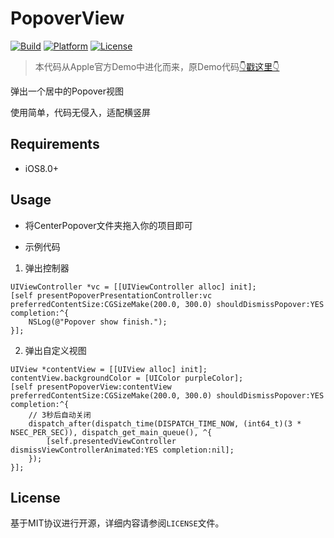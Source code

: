 # PopoverView

[![Build](https://img.shields.io/wercker/ci/wercker/docs.svg)]()
[![Platform](https://img.shields.io/badge/platform-iOS-blue.svg?style=flat)]()
[![License](https://img.shields.io/badge/license-MIT-orange.svg?style=flat)]()


> 本代码从Apple官方Demo中进化而来，原Demo代码[👇戳这里👇](https://developer.apple.com/library/content/samplecode/LookInside/Introduction/Intro.html#//apple_ref/doc/uid/TP40014643)

弹出一个居中的Popover视图

使用简单，代码无侵入，适配横竖屏


## Requirements

- iOS8.0+


## Usage

- 将CenterPopover文件夹拖入你的项目即可

- 示例代码

1. 弹出控制器

```ObjC
UIViewController *vc = [[UIViewController alloc] init];
[self presentPopoverPresentationController:vc preferredContentSize:CGSizeMake(200.0, 300.0) shouldDismissPopover:YES completion:^{
	NSLog(@"Popover show finish.");
}];
```

2. 弹出自定义视图

```ObjC
UIView *contentView = [[UIView alloc] init];
contentView.backgroundColor = [UIColor purpleColor];
[self presentPopoverView:contentView preferredContentSize:CGSizeMake(200.0, 300.0) shouldDismissPopover:YES completion:^{
	// 3秒后自动关闭
	dispatch_after(dispatch_time(DISPATCH_TIME_NOW, (int64_t)(3 * NSEC_PER_SEC)), dispatch_get_main_queue(), ^{
		[self.presentedViewController dismissViewControllerAnimated:YES completion:nil];
	});
}];
```

## License

基于MIT协议进行开源，详细内容请参阅`LICENSE`文件。